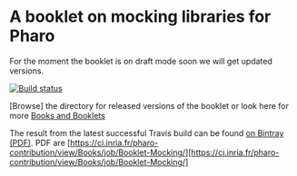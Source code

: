 # A booklet on mocking libraries for Pharo

For the moment the booklet is on draft mode soon we will get updated versions.

[![Build status][badge]][travis]

[travis]: https://travis-ci.org/SquareBracketAssociates/Booklet-Mocking
[badge]: https://travis-ci.org/SquareBracketAssociates/Booklet-Mocking.svg?branch=master


 
[Browse] the directory for released versions of the booklet or
look here for more [Books and Booklets](http://books.pharo.org/)


The result from the latest successful Travis build can be found [on Bintray (PDF)](https://bintray.com/squarebracketassociates/wip/download_file?file_path=mocking-wip.pdf).
PDF are [https://ci.inria.fr/pharo-contribution/view/Books/job/Booklet-Mocking/][https://ci.inria.fr/pharo-contribution/view/Books/job/Booklet-Mocking/]
